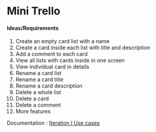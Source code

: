 # Mini Trello

#### Ideas/Requirements
 
1. Create an empty card list with a name
2. Create a card inside each list with title and description 
3. Add a comment to each card
4. View all lists with cards inside in one screen
5. View individual card in details
6. Rename a card list
7. Rename a card title
8. Rename a card description
9. Delete a whole list
10. Delete a card
11. Delete a comment
12. More features

Documentation : [Iteration I Use cases](https://docs.google.com/document/d/1qrCLtmChAyLtGIhDpbVRUgp1Y_KGdQ8vIrrrB4UaicY/edit?usp=sharing)
